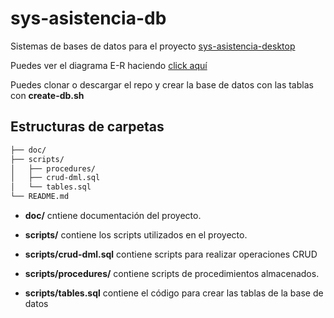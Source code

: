 # sys-asistencia-db

Sistemas de bases de datos para el proyecto [sys-asistencia-desktop](https://github.com/eliseodesign/sys-asistencia-desktop)

Puedes ver el diagrama E-R haciendo [click aquí](./docs/schema-diagram.jpg)

Puedes clonar o descargar el repo y crear la base de datos con las tablas con **create-db.sh**


## Estructuras de carpetas

```markdown
├── doc/
├── scripts/ 
│   ├── procedures/ 
│   ├── crud-dml.sql 
│   └── tables.sql 
└── README.md
```

- **doc/** cntiene documentación del proyecto.

- **scripts/** contiene los scripts utilizados en el proyecto.

- **scripts/crud-dml.sql** contiene scripts para realizar operaciones CRUD

- **scripts/procedures/** contiene scripts de procedimientos almacenados.

- **scripts/tables.sql** contiene el código para crear las tablas de la base de datos